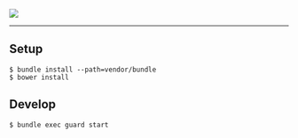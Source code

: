 ![](https://cloud.githubusercontent.com/assets/4990822/15990854/7a4b30fc-30db-11e6-98f5-cbb4c69249bc.png)

---

## Setup

```shell-session
$ bundle install --path=vendor/bundle
$ bower install
```

## Develop

```shell-session
$ bundle exec guard start
```

